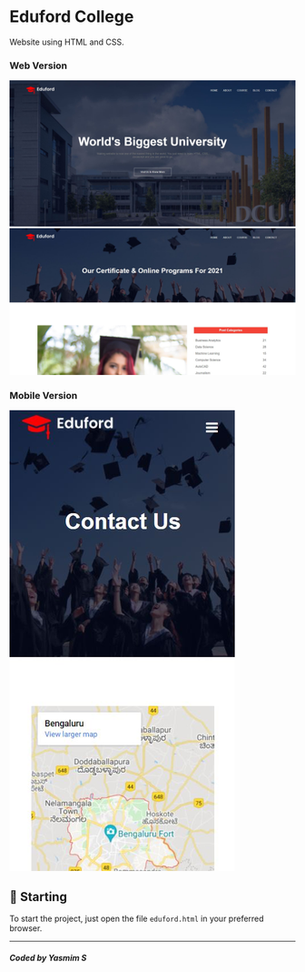
# Eduford College

Website using HTML and CSS.<br />

### Web Version
<img src="img/final.JPG" alt="Home Page Web Version"/>
<img src="img/aboutfinal.JPG" alt="About Page Web Version"/>

### Mobile Version
<img src="img/mobilefinal.JPG" alt="Mobile Version"/>

## 🚀 Starting

To start the project, just open the file `eduford.html` in your preferred browser.

---
##### Coded by Yasmim S
